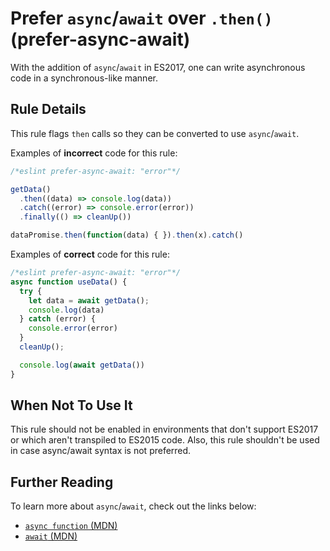 # Prefer `async`/`await` over `.then()` (prefer-async-await)

With the addition of `async`/`await` in ES2017, one can write asynchronous code
in a synchronous-like manner.

## Rule Details

This rule flags `then` calls so they can be converted to use `async`/`await`.

Examples of **incorrect** code for this rule:

```js
/*eslint prefer-async-await: "error"*/

getData()
  .then((data) => console.log(data))
  .catch((error) => console.error(error))
  .finally(() => cleanUp())

dataPromise.then(function(data) { }).then(x).catch()
```

Examples of **correct** code for this rule:

```js
/*eslint prefer-async-await: "error"*/
async function useData() {
  try {
    let data = await getData();
    console.log(data)
  } catch (error) {
    console.error(error)
  }
  cleanUp();

  console.log(await getData())
}
```

## When Not To Use It

This rule should not be enabled in environments that don't support ES2017 or which aren't transpiled to ES2015 code.
Also, this rule shouldn't be used in case async/await syntax is not preferred.

## Further Reading

To learn more about `async`/`await`, check out the links below:

- [`async function` (MDN)](https://developer.mozilla.org/en-US/docs/Web/JavaScript/Reference/Statements/async_function)
- [`await` (MDN)](https://developer.mozilla.org/en-US/docs/Web/JavaScript/Reference/Operators/await)
